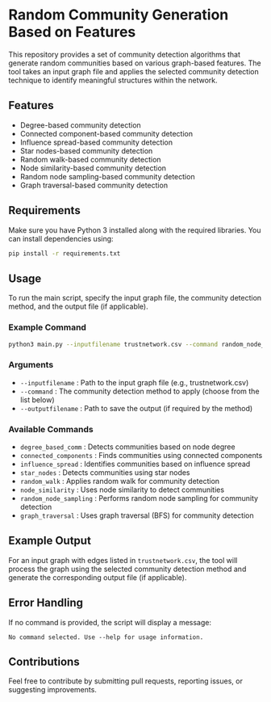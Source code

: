 # Random Community Generation Based on Features

This repository provides a set of community detection algorithms that generate random communities based on various graph-based features. The tool takes an input graph file and applies the selected community detection technique to identify meaningful structures within the network.

## Features
- Degree-based community detection
- Connected component-based community detection
- Influence spread-based community detection
- Star nodes-based community detection
- Random walk-based community detection
- Node similarity-based community detection
- Random node sampling-based community detection
- Graph traversal-based community detection

## Requirements
Make sure you have Python 3 installed along with the required libraries. You can install dependencies using:
```bash
pip install -r requirements.txt
```

## Usage
To run the main script, specify the input graph file, the community detection method, and the output file (if applicable).

### Example Command
```bash
python3 main.py --inputfilename trustnetwork.csv --command random_node_sampling --outputfilename output_degree.csv
```

### Arguments
- `--inputfilename` : Path to the input graph file (e.g., trustnetwork.csv)
- `--command` : The community detection method to apply (choose from the list below)
- `--outputfilename` : Path to save the output (if required by the method)

### Available Commands
- `degree_based_comm` : Detects communities based on node degree
- `connected_components` : Finds communities using connected components
- `influence_spread` : Identifies communities based on influence spread
- `star_nodes` : Detects communities using star nodes
- `random_walk` : Applies random walk for community detection
- `node_similarity` : Uses node similarity to detect communities
- `random_node_sampling` : Performs random node sampling for community detection
- `graph_traversal` : Uses graph traversal (BFS) for community detection

## Example Output
For an input graph with edges listed in `trustnetwork.csv`, the tool will process the graph using the selected community detection method and generate the corresponding output file (if applicable).

## Error Handling
If no command is provided, the script will display a message:
```plaintext
No command selected. Use --help for usage information.
```

## Contributions
Feel free to contribute by submitting pull requests, reporting issues, or suggesting improvements.




